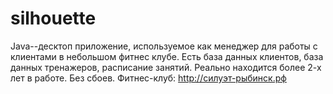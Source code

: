 # silhouette

Java--десктоп приложение, используемое как менеджер для работы с клиентами в небольшом фитнес клубе. Есть база данных клиентов, база данных тренажеров, расписание занятий. Реально находится более 2-х лет в работе. Без сбоев.
Фитнес-клуб: http://силуэт-рыбинск.рф
